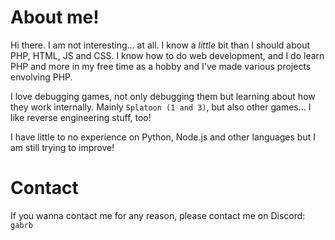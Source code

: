 # About me!
Hi there. I am not interesting... at all. I know a *little* bit than I should about PHP, HTML, JS and CSS. I know how to do web development, and I do learn PHP and more in my free time as a hobby and I've made various projects envolving PHP.

I love debugging games, not only debugging them but learning about how they work internally. Mainly `Splatoon (1 and 3)`, but also other games...
I like reverse engineering stuff, too!

I have little to no experience on Python, Node.js and other languages but I am still trying to improve!

# Contact
If you wanna contact me for any reason, please contact me on Discord: `gabrb`
